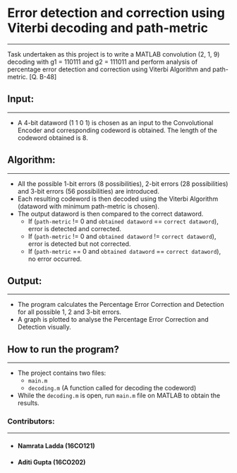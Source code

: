 # Error detection and correction using Viterbi decoding and path-metric
---------------------------------------------------------------------------
Task undertaken as this project is to write a MATLAB convolution (2, 1, 9) decoding with g1 = 110111 and g2 = 111011 and perform analysis of percentage error detection and correction using Viterbi Algorithm and path-metric. [Q. B-48]

## Input:
-----------------------------
* A 4-bit dataword (1 1 0 1) is chosen as an input to the Convolutional Encoder and corresponding codeword is obtained. The length of the codeword obtained is 8.

## Algorithm:
-----------------------
* All the possible 1-bit errors (8 possibilities), 2-bit errors (28 possibilities) and 3-bit errors (56 possibilities) are introduced.
* Each resulting codeword is then decoded using the Viterbi Algorithm (dataword with minimum path-metric is chosen).
* The output dataword is then compared to the correct dataword.
  - If (`path-metric` != 0 and `obtained dataword` == `correct dataword`), error is detected and corrected.
  - If (`path-metric` != 0 and `obtained dataword` != `correct dataword`), error is detected but not corrected.
  - If (`path-metric` == 0 and `obtained dataword` == `correct dataword`), no error occurred.
  
## Output:
-------------------
* The program calculates the Percentage Error Correction and Detection for all possible 1, 2 and 3-bit errors.
* A graph is plotted to analyse the Percentage Error Correction and Detection visually.

## How to run the program?
--------------------------
* The project contains two files:
  - `main.m`
  - `decoding.m` (A function called for decoding the codeword)
* While the `decoding.m` is open, run `main.m` file on MATLAB to obtain the results.

### Contributors:
__________________
* #### Namrata Ladda            (16CO121)
* #### Aditi Gupta              (16CO202)
